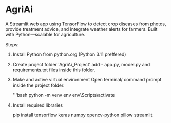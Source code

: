 # AgriAi
A Streamlit web app using TensorFlow to detect crop diseases from photos, provide treatment advice, and integrate weather alerts for farmers. Built with Python—scalable for agriculture.

Steps:

1.  Install Python from python.org
   (Python 3.11 preffered)

2. Create project folder 'AgriAi_Project'
    add -  app.py, model.py and requirements.txt files inside this folder.

3. Make and active virtual environment
    Open terminal/ command prompt inside the project folder.

     '''bash
     python -m venv env
     env\Scripts\activate

4. Install required libraries

    pip install tensorflow keras numpy opencv-python pillow streamlit 
